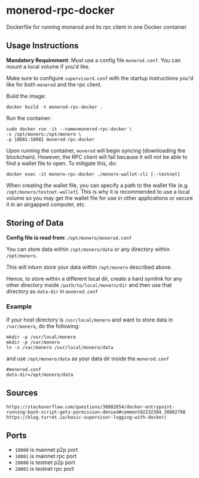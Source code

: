 # monerod-rpc-docker
Dockerfile for running monerod and its rpc client in one Docker container

## Usage Instructions

**Mandatory Requirement**: Must use a config file `monerod.conf`. You can mount a local volume if you'd like.

Make sure to configure `supervisord.conf` with the startup instructions you'd like for both `monerod` and the rpc client.

Build the image:
```
docker build -t monerod-rpc-docker .
```

Run the container:
```
sudo docker run -it --name=monerod-rpc-docker \   
-v /opt/monero:/opt/monero \   
-p 18081:18081 monerod-rpc-docker
```

Upon running the container, `monerod` will begin syncing (downloading the blockchain). However, the RPC client will fail because it will not be able to find a wallet file to open. To mitigate this, do:

```
docker exec -it monero-rpc-docker ./monero-wallet-cli [--testnet]
```

When creating the wallet file, you can specify a path to the wallet file (e.g. `/opt/monero/testnet-wallet`). This is why it is recommended to use a local volume so you may get the wallet file for use in other applications or secure it in an airgapped computer, etc.

## Storing of Data

**Config file is read from**: `/opt/monero/monerod.conf`

You can store data within `/opt/monero/data` or any directory within `/opt/monero`.

This will inturn store your data within `/opt/monero` described above. 

Hence, to store within a different local dir, create a hard symlink for any other directory inside `/path/to/local/monero/dir` and then use that directory as `data-dir` in `monerod.conf`

### Example

If your host directory is `/usr/local/monero` and want to store data in `/var/monero`, do the following:

```
mkdir -p /usr/local/monero
mkdir -p /var/monero
ln -s /var/monero /usr/local/monero/data
```

and use `/opt/monero/data` as your data dir inside the `monerod.conf`

```
#monerod.conf
data-dir=/opt/monero/data
```

## Sources

```
https://stackoverflow.com/questions/38882654/docker-entrypoint-running-bash-script-gets-permission-denied#comment82232384_38882798
https://blog.turret.io/basic-supervisor-logging-with-docker/
```

## Ports

- `18080` is mainnet p2p port
- `18081` is mainnet rpc port
- `28080` is testnet p2p port
- `28081` is testnet rpc port